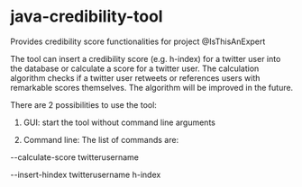# java-credibility-tool
Provides credibility score functionalities for project @IsThisAnExpert

The tool can insert a credibility score (e.g. h-index) for a twitter user into the database or calculate a score for a twitter user.
The calculation algorithm checks if a twitter user retweets or references users with remarkable scores themselves.
The algorithm will be improved in the future.


There are 2 possibilities to use the tool:

1) GUI: start the tool without command line arguments

2) Command line: The list of commands are:

--calculate-score twitterusername

--insert-hindex twitterusername h-index
